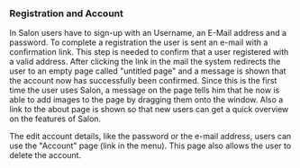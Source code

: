 ### Registration and Account
In Salon users have to sign-up with an Username, an E-Mail address and a password. To complete a registration the user is sent an e-mail with a confirmation link. This step is needed to confirm that a user registered with a valid address. After clicking the link in the mail the system redirects the user to an empty page called "untitled page" and a message is shown that the account now has successfully been confirmed. Since this is the first time the user uses Salon, a message on the page tells him that he now is able to add images to the page by dragging them onto the window. Also a link to the about page is shown so that new users can get a quick overview on the features of Salon.

The edit account details, like the password or the e-mail address, users can use the "Account" page (link in the menu). This page also allows the user to delete the account.